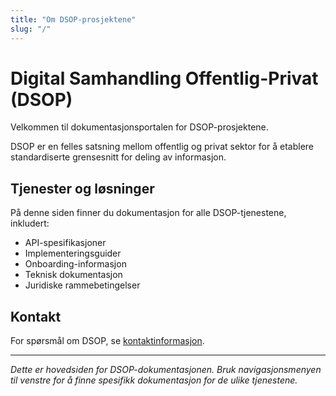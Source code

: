 ```yaml
---
title: "Om DSOP-prosjektene"
slug: "/"
---
```


# Digital Samhandling Offentlig-Privat (DSOP)

Velkommen til dokumentasjonsportalen for DSOP-prosjektene.

DSOP er en felles satsning mellom offentlig og privat sektor for å etablere standardiserte grensesnitt for deling av informasjon.

## Tjenester og løsninger

På denne siden finner du dokumentasjon for alle DSOP-tjenestene, inkludert:

- API-spesifikasjoner
- Implementeringsguider
- Onboarding-informasjon
- Teknisk dokumentasjon
- Juridiske rammebetingelser

## Kontakt

For spørsmål om DSOP, se [kontaktinformasjon](dsop_dsop_kontakt).

---

*Dette er hovedsiden for DSOP-dokumentasjonen. Bruk navigasjonsmenyen til venstre for å finne spesifikk dokumentasjon for de ulike tjenestene.*
